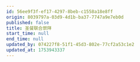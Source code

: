 ```yaml
---
id: 56ee9f3f-ef17-4297-8beb-c1558a18e8ff
origin: 8039797a-03d9-4d1b-ba37-7747a9e7eb0d
published: false
title: 圣餐联合崇拜
start_time: null
end_time: null
updated_by: 074227f8-51f1-45d3-802e-77cf2a53c1e2
updated_at: 1753943337
---
```

